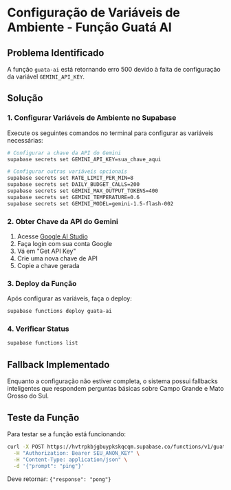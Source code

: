 # Configuração de Variáveis de Ambiente - Função Guatá AI

## Problema Identificado
A função `guata-ai` está retornando erro 500 devido à falta de configuração da variável `GEMINI_API_KEY`.

## Solução

### 1. Configurar Variáveis de Ambiente no Supabase

Execute os seguintes comandos no terminal para configurar as variáveis necessárias:

```bash
# Configurar a chave da API do Gemini
supabase secrets set GEMINI_API_KEY=sua_chave_aqui

# Configurar outras variáveis opcionais
supabase secrets set RATE_LIMIT_PER_MIN=8
supabase secrets set DAILY_BUDGET_CALLS=200
supabase secrets set GEMINI_MAX_OUTPUT_TOKENS=400
supabase secrets set GEMINI_TEMPERATURE=0.6
supabase secrets set GEMINI_MODEL=gemini-1.5-flash-002
```

### 2. Obter Chave da API do Gemini

1. Acesse [Google AI Studio](https://aistudio.google.com/)
2. Faça login com sua conta Google
3. Vá em "Get API Key" 
4. Crie uma nova chave de API
5. Copie a chave gerada

### 3. Deploy da Função

Após configurar as variáveis, faça o deploy:

```bash
supabase functions deploy guata-ai
```

### 4. Verificar Status

```bash
supabase functions list
```

## Fallback Implementado

Enquanto a configuração não estiver completa, o sistema possui fallbacks inteligentes que respondem perguntas básicas sobre Campo Grande e Mato Grosso do Sul.

## Teste da Função

Para testar se a função está funcionando:

```bash
curl -X POST https://hvtrpkbjgbuypkskqcqm.supabase.co/functions/v1/guata-ai \
  -H "Authorization: Bearer SEU_ANON_KEY" \
  -H "Content-Type: application/json" \
  -d '{"prompt": "ping"}'
```

Deve retornar: `{"response": "pong"}`


